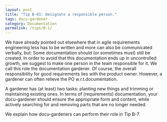 ```yaml
---
layout: post
title: "Tip B-01: Designate a responsible person."
tags: docu-gardener
category: Documentation
permalink: /tips/B-1/
---
```


We have already pointed out elsewhere that in agile requirements engineering less has to be written and more can also be communicated verbally, but: Some documentation should (or sometimes must) still be created. In order to avoid that this documentation ends up in uncontrolled growth, we suggest to make one person in the team responsible for it. We call this role the documentation gardener.
Of course, the overall responsibility for good requirements lies with the product owner. However, a gardener can often relieve the PO w.r.t.documentation.

A gardener has (at least) two tasks: planting new things and trimming or maintaining existing ones. In terms of (requirements) documentation, your docu-gardener should ensure the appropriate form and content, while actively searching for and removing parts that are no longer needed.

We explain how docu-gardeners can perform their role in Tip B-7.
